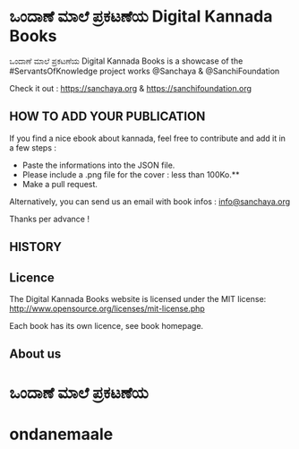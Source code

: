 # ಒಂದಾಣೆ ಮಾಲೆ ಪ್ರಕಟಣೆಯ Digital Kannada Books

ಒಂದಾಣೆ ಮಾಲೆ ಪ್ರಕಟಣೆಯ Digital Kannada Books is a showcase of the #ServantsOfKnowledge project works @Sanchaya & @SanchiFoundation

Check it out : https://sanchaya.org & https://sanchifoundation.org

## HOW TO ADD YOUR PUBLICATION

If you find a nice ebook about kannada, feel free to contribute and add it in a few steps :

- Paste the informations into the JSON file.
- Please include a .png file for the cover : less than 100Ko.**
- Make a pull request.

Alternatively, you can send us an email with book infos : info@sanchaya.org

Thanks per advance !

## HISTORY


## Licence

The Digital Kannada Books website is licensed under the MIT license: http://www.opensource.org/licenses/mit-license.php

Each book has its own licence, see book homepage.

## About us
# ಒಂದಾಣೆ ಮಾಲೆ ಪ್ರಕಟಣೆಯ
# ondanemaale
